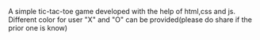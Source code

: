 A simple tic-tac-toe game developed with the help of html,css and js.
Different color for user "X" and "O" can be provided(please do share if the prior one is know)
